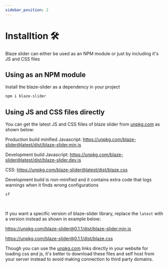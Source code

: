 ```yaml
---
sidebar_position: 2
---
```


# Installtion 🛠

Blaze slider can either be used as an NPM module or just by including it's JS and CSS files

## Using as an NPM module

Install the blaze-slider as a dependency in your project

```bash
npm i blaze-slider
```

## Using JS and CSS files directly

You can get the latest JS and CSS fiiles of blaze slider from [unpkg.com](https://unpkg.com/) as shown below:

Production build minified Javascript: https://unpkg.com/blaze-slider@latest/dist/blaze-slider.min.js

Development build Javascript: https://unpkg.com/blaze-slider@latest/dist/blaze-slider.dev.js

CSS: https://unpkg.com/blaze-slider@latest/dist/blaze.css

Development build is non-minified and it contains extra code that logs warnings when it finds wrong configurations

```tip
sf
```

<br/>

If you want a specific version of blaze-slider library, replace the `latest` with a version instead as shown in example below:

https://unpkg.com/blaze-slider@0.1.1/dist/blaze-slider.min.js

https://unpkg.com/blaze-slider@0.1.1/dist/blaze.css

Though you can use the [unpkg.com](https://unpkg.com/) links directly in your website for loading css and js, it's better to download these files and self host from your server instead to avoid making connection to third party domains.

